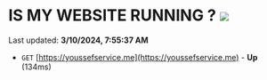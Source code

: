 # IS MY WEBSITE RUNNING ? [![](https://img.shields.io/static/v1?label=Sponsor&message=%E2%9D%A4&logo=GitHub&color=%23fe8e86)](https://github.com/sponsors/<username>)

Last updated: **3/10/2024, 7:55:37 AM**

- `GET` [https://youssefservice.me](https://youssefservice.me) - **Up** (134ms)
